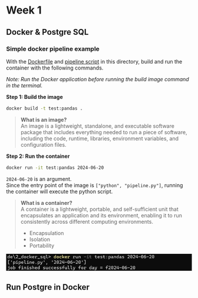 # Week 1

## Docker & Postgre SQL

### Simple docker pipeline example
With the [Dockerfile](2_docker_sql/Dockerfile) and [pipeline script](2_docker_sql/pipeline.py) in this directory, build and run the container with the following commands.

*Note: Run the Docker application before running the build image command in the terminal.*

**Step 1: Build the image**

```bash
docker build -t test:pandas .
```

> **What is an image?**  
An image is a lightweight, standalone, and executable software package that includes everything needed to run a piece of software, including the code, runtime, libraries, environment variables, and configuration files.

**Step 2: Run the container**
```bash
docker run -it test:pandas 2024-06-20
```

`2024-06-20` is an argument.   
Since the entry point of the image is `["python", "pipeline.py"]`, running the container will execute the python script.

> **What is a container?**  
A container is a lightweight, portable, and self-sufficient unit that encapsulates an application and its environment, enabling it to run consistently across different computing environments.
> - Encapsulation
> - Isolation
> - Portability

![run docker](2_docker_sql/img/run-docker.png)

## Run Postgre in Docker
